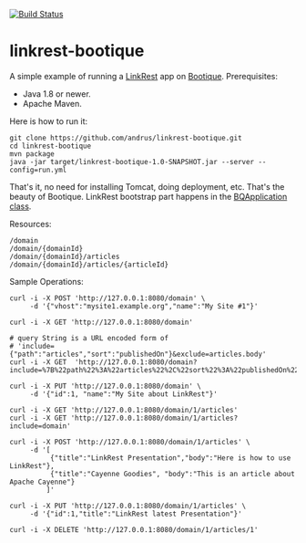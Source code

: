 [![Build Status](https://travis-ci.org/andrus/linkrest-bootique.svg)](https://travis-ci.org/andrus/linkrest-bootique)

# linkrest-bootique

A simple example of running a [LinkRest](http://nhl.github.io/link-rest/) app on [Bootique](http://bootique.io). Prerequisites:

* Java 1.8 or newer.
* Apache Maven.

Here is how to run it:

	git clone https://github.com/andrus/linkrest-bootique.git
	cd linkrest-bootique
	mvn package
	java -jar target/linkrest-bootique-1.0-SNAPSHOT.jar --server --config=run.yml

That's it, no need for installing Tomcat, doing deployment, etc. That's the beauty of Bootique. LinkRest bootstrap part happens in the [BQApplication class](https://github.com/andrus/linkrest-bootique/blob/master/src/main/java/org/objectstyle/linkrest/cms/BQApplication.java).

Resources:

	/domain
	/domain/{domainId}
	/domain/{domainId}/articles
	/domain/{domainId}/articles/{articleId}

Sample Operations:

    curl -i -X POST 'http://127.0.0.1:8080/domain' \
         -d '{"vhost":"mysite1.example.org","name":"My Site #1"}'
         
    curl -i -X GET 'http://127.0.0.1:8080/domain'
    
    # query String is a URL encoded form of 
    # 'include={"path":"articles","sort":"publishedOn"}&exclude=articles.body'
    curl -i -X GET  'http://127.0.0.1:8080/domain?include=%7B%22path%22%3A%22articles%22%2C%22sort%22%3A%22publishedOn%22%7D&exclude=articles.body'
         
    curl -i -X PUT 'http://127.0.0.1:8080/domain' \
         -d '{"id":1, "name":"My Site about LinkRest"}'

    curl -i -X GET 'http://127.0.0.1:8080/domain/1/articles'
    curl -i -X GET 'http://127.0.0.1:8080/domain/1/articles?include=domain'
    
    curl -i -X POST 'http://127.0.0.1:8080/domain/1/articles' \
         -d '[
              {"title":"LinkRest Presentation","body":"Here is how to use LinkRest"},
              {"title":"Cayenne Goodies", "body":"This is an article about Apache Cayenne"}
             ]'
             
    curl -i -X PUT 'http://127.0.0.1:8080/domain/1/articles' \
         -d '{"id":1,"title":"LinkRest latest Presentation"}'
         
    curl -i -X DELETE 'http://127.0.0.1:8080/domain/1/articles/1'

